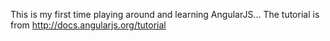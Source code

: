 This is my first time playing around and learning AngularJS...
The tutorial is from http://docs.angularjs.org/tutorial
